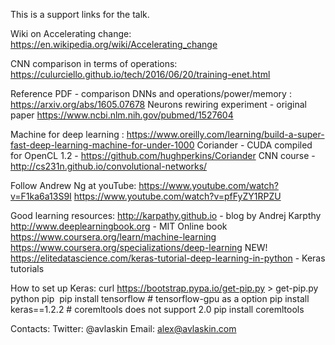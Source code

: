 This is a support links for the talk.

Wiki on Accelerating change: https://en.wikipedia.org/wiki/Accelerating_change

CNN comparison in terms of operations: https://culurciello.github.io/tech/2016/06/20/training-enet.html

Reference PDF - comparison DNNs and operations/power/memory : https://arxiv.org/abs/1605.07678
Neurons rewiring experiment - original paper https://www.ncbi.nlm.nih.gov/pubmed/1527604

Machine for deep learning : https://www.oreilly.com/learning/build-a-super-fast-deep-learning-machine-for-under-1000
Coriander - CUDA compiled for OpenCL 1.2 - https://github.com/hughperkins/Coriander
CNN course -http://cs231n.github.io/convolutional-networks/

Follow Andrew Ng at youTube:
https://www.youtube.com/watch?v=F1ka6a13S9I
https://www.youtube.com/watch?v=pfFyZY1RPZU


Good learning resources:
http://karpathy.github.io - blog by Andrej Karpthy
http://www.deeplearningbook.org - MIT Online book
https://www.coursera.org/learn/machine-learning
https://www.coursera.org/specializations/deep-learning NEW!
https://elitedatascience.com/keras-tutorial-deep-learning-in-python - Keras tutorials

How to set up Keras:
curl https://bootstrap.pypa.io/get-pip.py > get-pip.py
python pip 
pip install tensorflow # tensorflow-gpu as a option
pip install keras==1.2.2 # coremltools does not support 2.0
pip install coremltools 

Contacts:
Twitter: @avlaskin
Email: alex@avlaskin.com
